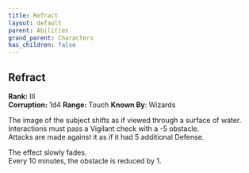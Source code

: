 ```yaml
---
title: Refract
layout: default
parent: Abilities
grand_parent: Characters
has_children: false
---
```


## Refract

**Rank:** III  
**Corruption:** 1d4
**Range:** Touch
**Known By**: Wizards

The image of the subject shifts as if viewed through a surface of water.  
Interactions must pass a Vigilant check with a -5 obstacle.  
Attacks are made against it as if it had 5 additional Defense.

The effect slowly fades.  
Every 10 minutes, the obstacle is reduced by 1.
